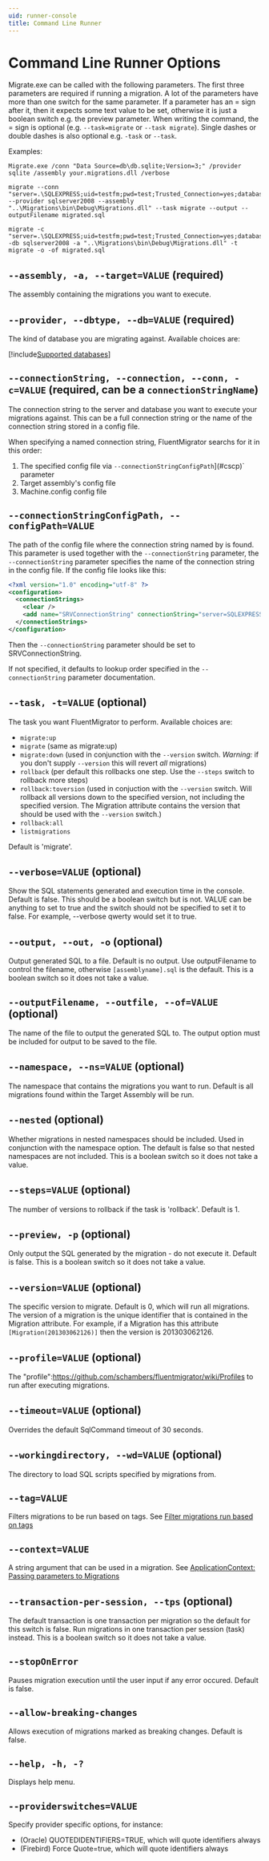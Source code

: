 ```yaml
---
uid: runner-console
title: Command Line Runner
---
```


# Command Line Runner Options

Migrate.exe can be called with the following parameters. The first three parameters are required if running a migration. A lot of the parameters have more than one switch for the same parameter. If a parameter has an = sign after it, then it expects some text value to be set, otherwise it is just a boolean switch e.g. the preview parameter. When writing the command, the = sign is optional (e.g. `--task=migrate` or `--task migrate`). Single dashes or double dashes is also optional e.g. `-task` or `--task`.

Examples:

```
Migrate.exe /conn "Data Source=db\db.sqlite;Version=3;" /provider sqlite /assembly your.migrations.dll /verbose
```

```
migrate --conn "server=.\SQLEXPRESS;uid=testfm;pwd=test;Trusted_Connection=yes;database=FluentMigrator" --provider sqlserver2008 --assembly "..\Migrations\bin\Debug\Migrations.dll" --task migrate --output --outputFilename migrated.sql
```
```
migrate -c "server=.\SQLEXPRESS;uid=testfm;pwd=test;Trusted_Connection=yes;database=FluentMigrator" -db sqlserver2008 -a "..\Migrations\bin\Debug\Migrations.dll" -t migrate -o -of migrated.sql
```

## `--assembly, -a, --target=VALUE` (required)

The assembly containing the migrations you want to execute.

## `--provider, --dbtype, --db=VALUE` (required)

The kind of database you are migrating against. Available choices are:

[!include[Supported databases](../../snippets/supported-databases.md)]

## `--connectionString, --connection, --conn, -c=VALUE` (required, can be a `connectionStringName`)

The connection string to the server and database you want to execute your migrations against. This can be a full connection string or the name of the connection string stored in a config file.

When specifying a named connection string, FluentMigrator searchs for it in this order:

1. The specified config file via `--connectionStringConfigPath`](#cscp)` parameter
2. Target assembly's config file
3. Machine.config config file

## `--connectionStringConfigPath, --configPath=VALUE`

The path of the config file where the connection string named by is found. This parameter is used together with the `--connectionString` parameter, the `--connectionString` parameter specifies the name of the connection string in the config file. If the config file looks like this:

``` xml
<?xml version="1.0" encoding="utf-8" ?>
<configuration>
  <connectionStrings>
    <clear />
    <add name="SRVConnectionString" connectionString="server=SQLEXPRESS;uid=test;pwd=test;database=FluentMigrator"/>
  </connectionStrings>
</configuration>
```

Then the `--connectionString` parameter should be set to SRVConnectionString.

If not specified, it defaults to lookup order specified in the `--connectionString` parameter documentation.

## `--task, -t=VALUE` (optional)

The task you want FluentMigrator to perform. Available choices are: 
* `migrate:up` 
* `migrate` (same as migrate:up)
* `migrate:down` (used in conjunction with the `--version` switch. *Warning:* if you don't supply `--version` this will revert _all_ migrations)
* `rollback` (per default this rollbacks one step. Use the `--steps` switch to rollback more steps)
* `rollback:toversion` (used in conjuction with the `--version` switch. Will rollback all versions down to the specified version, not including the specified version. The Migration attribute contains the version that should be used with the `--version` switch.)
* `rollback:all`
* `listmigrations`

Default is 'migrate'.

## `--verbose=VALUE` (optional)

Show the SQL statements generated and execution time in the console. Default is false. This should be a boolean switch but is not. VALUE can be anything to set to true and the switch should not be specified to set it to false. For example, --verbose qwerty would set it to true.

## `--output, --out, -o` (optional)

Output generated SQL to a file. Default is no output. Use outputFilename to control the filename, otherwise `[assemblyname].sql` is the default. This is a boolean switch so it does not take a value.

## `--outputFilename, --outfile, --of=VALUE` (optional)

The name of the file to output the generated SQL to. The output option must be included for output to be saved to the file.

## `--namespace, --ns=VALUE` (optional)

The namespace that contains the migrations you want to run. Default is all migrations found within the Target Assembly will be run.

## `--nested` (optional)

Whether migrations in nested namespaces should be included. Used in conjunction with the namespace option. The default is false so that nested namespaces are not included. This is a boolean switch so it does not take a value.

## `--steps=VALUE` (optional)

The number of versions to rollback if the task is 'rollback'. Default is 1.

## `--preview, -p` (optional)

Only output the SQL generated by the migration - do not execute it. Default is false. This is a boolean switch so it does not take a value.

## `--version=VALUE` (optional)

The specific version to migrate. Default is 0, which will run all migrations. The version of a migration is the unique identifier that is contained in the Migration attribute. For example, if a Migration has this attribute `[Migration(201303062126)]` then the version is 201303062126.

## `--profile=VALUE` (optional)

The "profile":https://github.com/schambers/fluentmigrator/wiki/Profiles to run after executing migrations.

## `--timeout=VALUE` (optional)

Overrides the default SqlCommand timeout of 30 seconds.

## `--workingdirectory, --wd=VALUE` (optional)

The directory to load SQL scripts specified by migrations from.

## `--tag=VALUE`

Filters migrations to be run based on tags. See [Filter migrations run based on tags](xref:migration-filter-tags)

## `--context=VALUE`

A string argument that can be used in a migration. See [ApplicationContext: Passing parameters to Migrations](xref:app-context)

## `--transaction-per-session, --tps` (optional)

The default transaction is one transaction per migration so the default for this switch is false. Run migrations in one transaction per session (task) instead. This is a boolean switch so it does not take a value.

## `--stopOnError`

Pauses migration execution until the user input if any error occured. Default is false.

## `--allow-breaking-changes`

Allows execution of migrations marked as breaking changes. Default is false.

## `--help, -h, -?`

Displays help menu.

## `--providerswitches=VALUE`

Specify provider specific options, for instance:

- (Oracle) QUOTEDIDENTIFIERS=TRUE, which will quote identifiers always
- (Firebird) Force Quote=true, which will quote identifiers always

